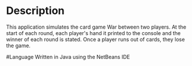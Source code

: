 # Description
This application simulates the card game War between two players. At the start of each round, each player's hand it printed to the console and the winner of each round is stated. Once a player runs out of cards, they lose the game.

#Language
Written in Java using the NetBeans IDE
